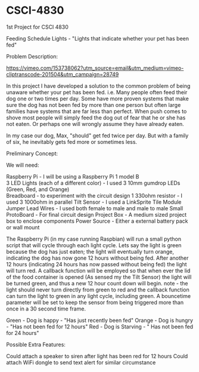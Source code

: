 # CSCI-4830
1st Project for CSCI 4830

Feeding Schedule Lights - "Lights that indicate whether your pet has been fed"

Problem Description:

https://vimeo.com/153738062?utm_source=email&utm_medium=vimeo-cliptranscode-201504&utm_campaign=28749

In this project I have developed a solution to the common problem of being unaware whether your pet has been fed.
i.e. Many people often feed their dog one or two times per day. Some have more proven systems that make sure the dog has not been fed by more than one person but often large families have systems that are far less than perfect. When push comes to shove most people will simply feed the dog out of fear that he or she has not eaten. Or perhaps one will wrongly assume they have already eaten.

In my case our dog, Max, "should" get fed twice per day. But with a family of six, he inevitably gets fed more or sometimes less. 

Preliminary Concept:

   We will need:

   Raspberry Pi                                                 - I will be using a Raspberry Pi 1 model B 
   <br /> 3 LED Lights (each of a different color)        - I used 3 10mm gumdrop LEDs (Green, Red, and Orange) 
   <br /> Breadboard                                                   - to experiment with the circuit design
   1 330ohm resistor                                         - I used 3 1000ohm in parallel 
   Tilt Sensor                                                     - I used a LinkSprite Tile Module 
   Jumper Lead Wires                                       - I used both female to male and male to male 
   Small ProtoBoard                                          - For final circuit design 
   Project Box                                                    - A medium sized project box to enclose components 
   Power Source                                                - Either a external battery pack or wall mount 
   
   The Raspberry Pi (in my case running Raspbian) will run a small python script that will cycle through each light cycle. Lets say the light is green because the dog 
   has just eaten; the light will eventually turn orange, indicating the dog has now gone 12 hours without being fed. After another 12 hours (indicating 24 hours has 
   now passed without being fed) the light will turn red. A callback function will be employed so that when ever the lid of the food container is opened (As sensed my
   the Tilt Sensor) the light will be turned green, and thus a new 12 hour count down will begin. note - the light should never turn directly from green to red and the 
   callback function can turn the light to green in any light cycle, including green. A bouncetime parameter will be set to keep the sensor from being triggered more than
   once in a 30 second time frame.

   Green - Dog is happy - "Has just recently been fed"
   Orange - Dog is hungry - "Has not been fed for 12 hours"
   Red - Dog is Starving - " Has not been fed for 24 hours"

Possible Extra Features:

   Could attach a speaker to siren after light has been red for 12 hours
   Could attach WiFi dongle to send text alert for similar circumstance
   